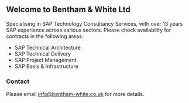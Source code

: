 ## Welcome to Bentham & White Ltd

Specialising in SAP Technology Consultancy Services, with over 13 years SAP experience across various sectors. Please check availability for contracts in the following areas:
* SAP Technical Architecture
* SAP Technical Delivery
* SAP Project Management
* SAP Basis & Infrastructure


### Contact

Please email [info@bentham-white.co.uk](mailto:info@bentham-white.co.uk) for more details.

